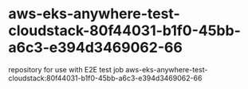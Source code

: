 # aws-eks-anywhere-test-cloudstack-80f44031-b1f0-45bb-a6c3-e394d3469062-66
repository for use with E2E test job aws-eks-anywhere-test-cloudstack:80f44031-b1f0-45bb-a6c3-e394d3469062-66
